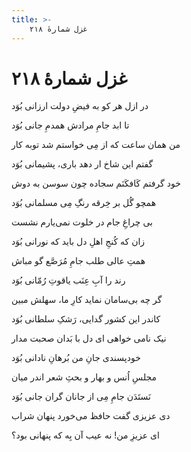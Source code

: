 ```yaml
---
title: >-
    غزل شمارهٔ ۲۱۸
---
```

# غزل شمارهٔ ۲۱۸

<div class="b" id="bn1"><div class="m1"><p>در ازل هر کو به فیضِ دولت ارزانی بُوَد</p></div>
<div class="m2"><p>تا ابد جامِ مرادش همدمِ جانی بُوَد</p></div></div>
<div class="b" id="bn2"><div class="m1"><p>من همان ساعت که از مِی خواستم شد توبه کار</p></div>
<div class="m2"><p>گفتم این شاخ ار دهد باری، پشیمانی بُوَد</p></div></div>
<div class="b" id="bn3"><div class="m1"><p>خود گرفتم کَافکَنَم سجاده چون سوسن به دوش</p></div>
<div class="m2"><p>همچو گُل بر خِرقه رنگِ مِی مسلمانی بُوَد</p></div></div>
<div class="b" id="bn4"><div class="m1"><p>بی چراغِ جام در خلوت نمی‌یارم نشست</p></div>
<div class="m2"><p>زان که کُنجِ اهلِ دل باید که نورانی بُوَد</p></div></div>
<div class="b" id="bn5"><div class="m1"><p>همتِ عالی طلب جامِ مُرَصَّع گو مباش</p></div>
<div class="m2"><p>رند را آبِ عِنَب یاقوتِ رُمّانی بُوَد</p></div></div>
<div class="b" id="bn6"><div class="m1"><p>گر چه بی‌سامان نماید کارِ ما، سهلش مبین</p></div>
<div class="m2"><p>کاندر این کشور گدایی، رَشکِ سلطانی بُوَد</p></div></div>
<div class="b" id="bn7"><div class="m1"><p>نیک نامی خواهی ای دل با بَدان صحبت مدار</p></div>
<div class="m2"><p>خودپسندی جانِ من بُرهانِ نادانی بُوَد</p></div></div>
<div class="b" id="bn8"><div class="m1"><p>مجلسِ اُنس و بهار و بحثِ شعر اندر میان</p></div>
<div class="m2"><p>نَستَدَن جامِ مِی از جانان گران جانی بُوَد</p></div></div>
<div class="b" id="bn9"><div class="m1"><p>دی عزیزی گفت حافظ می‌خورد پنهان شراب</p></div>
<div class="m2"><p>ای عزیزِ من! نه عیب آن بِه که پنهانی بود؟</p></div></div>